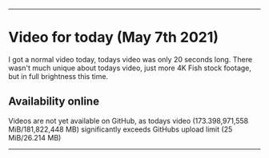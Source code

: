 
***

# Video for today (May 7th 2021)

I got a normal video today, todays video was only 20 seconds long. There wasn't much unique about todays video, just more 4K Fish stock footage, but in full brightness this time.

## Availability online

Videos are not yet available on GitHub, as todays video (173.398,971,558 MiB/181,822,448 MB) significantly exceeds GitHubs upload limit (25 MiB/26.214 MB)

***

